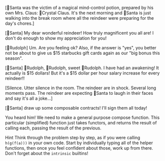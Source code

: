 [🎅Santa was the victim of a magical mind-control potion, prepared by his own Mrs. Claus: 💋Crystal Claus. It's the next morning and 🎅Santa is just walking into the break room where all the reindeer were preparing for the day's chores.]

[🎅Santa] My dear wonderful reindeer! How truly magnificent you all are! I don't do enough to show my appreciation for you!

[🔴Rudolph] Um. Are you feeling ok? Also, if the answer is "yes", you better not be about to give us $15 starbucks gift cards again as our "big bonus this season".

[🎅Santa] 🔴Rudolph, 🔴Rudolph, sweet 🔴Rudolph. I have had an awakening! It actually is $15 dollars! But it's a $15 dollar per hour salary increase for every reindeer!!

[Silence. Utter silence in the room. The reindeer are in shock. Several long moments pass. The reindeer are expecting 🎅Santa to laugh in their faces and say it's all a joke...]

[🎅Santa] draw up some composable contracts! I'll sign them all today!

You heard him! We need to make a general purpose compose function. This particular (simplified) function just takes functors, and returns the result of calling each, passing the result of the previous.

Hint
Think through the problem step by step, as if you were calling `h(g(f(a)))` in your own code. Start by individually typing all of the helper functions, then once you feel confident about those, work up from there. Don't forget about the `intrinsic` builtins!
